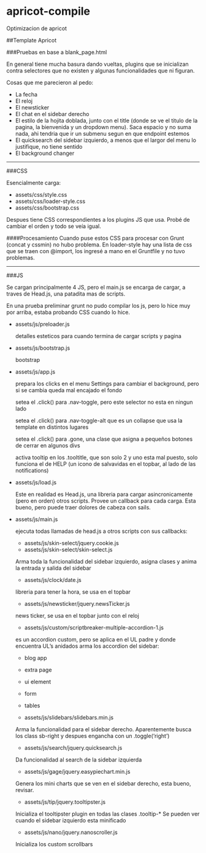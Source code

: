 apricot-compile
===============

Optimizacion de apricot


##Template Apricot

###Pruebas en base a blank_page.html

En general tiene mucha basura dando vueltas, plugins que se inicializan contra selectores que no existen y algunas funcionalidades que ni figuran.

Cosas que me parecieron al pedo:

 - La fecha
 - El reloj
 - El newsticker
 - El chat en el sidebar derecho
 - El estilo de la hojita doblada, junto con el title (donde se ve el titulo de la pagina, la bienvenida y un dropdown menu). Saca espacio y no suma nada, ahi tendria que ir un submenu segun en que endpoint estemos
 - El quicksearch del sidebar izquierdo, a menos que el largor del menu lo justifique, no tiene sentido
 - El background changer

----

###CSS

Esencialmente carga:
 - assets/css/style.css
 - assets/css/loader-style.css
 - assets/css/bootstrap.css

Despues tiene CSS correspondientes a los plugins JS que usa. Probé de cambiar el orden y todo se veía igual.

####Procesamiento
Cuando puse estos CSS para procesar con Grunt (concat y cssmin) no hubo problema. En loader-style hay una lista de css que se traen con @import, los ingresé a mano en el Gruntfile y no tuvo problemas.

-----

###JS

Se cargan principalmente 4 JS, pero el main.js se encarga de cargar, a traves de Head.js, una patadita mas de scripts.

En una prueba preliminar grunt no pudo compilar los js, pero lo hice muy por arriba, estaba probando CSS cuando lo hice.

 - assets/js/preloader.js
   
   detalles esteticos para cuando termina de cargar scripts y pagina
   
 - assets/js/bootstrap.js

   bootstrap

 - assets/js/app.js

   prepara los clicks en el menu Settings para cambiar el background, pero si se cambia queda mal encajado el fondo

   setea el .click() para .nav-toggle, pero este selector no esta en ningun lado

   setea el .click() para .nav-toggle-alt que es un collapse que usa la template en distintos lugares

   setea el .click() para .gone, una clase que asigna a pequeños botones de cerrar en algunos divs

   activa tooltip en los .tooltitle, que son solo 2 y uno esta mal puesto, solo funciona el de HELP (un icono de salvavidas en el topbar, al lado de las notifications)

 - assets/js/load.js

   Este en realidad es Head.js, una libreria para cargar asincronicamente (pero en orden) otros scripts. Provee un callback para cada carga. Esta bueno, pero puede traer dolores de cabeza con sails. 

 - assets/js/main.js

   ejecuta todas llamadas de head.js a otros scripts con sus callbacks:

   - assets/js/skin-select/jquery.cookie.js
   - assets/js/skin-select/skin-select.js

    Arma toda la funcionalidad del sidebar izquierdo, asigna clases y anima la entrada y salida del sidebar

   - assets/js/clock/date.js

    libreria para tener la hora, se usa en el topbar

   - assets/js/newsticker/jquery.newsTicker.js

    news ticker, se usa en el topbar junto con el reloj

   - assets/js/custom/scriptbreaker-multiple-accordion-1.js

    es un accordion custom, pero se aplica en el UL padre y donde encuentra UL’s anidados arma los accordion del sidebar:

     - blog app
     - extra page
     - ui element
     - form
     - tables

   - assets/js/slidebars/slidebars.min.js

    Arma la funcionalidad para el sidebar derecho. Aparentemente busca los class sb-right y despues engancha con un .toggle(‘right’)

   - assets/js/search/jquery.quicksearch.js

    Da funcionalidad al search de la sidebar izquierda

   - assets/js/gage/jquery.easypiechart.min.js

    Genera los mini charts que se ven en el sidebar derecho, esta bueno, revisar.

   - assets/js/tip/jquery.tooltipster.js

    Inicializa el tooltipster plugin en todas las clases .tooltip-* Se pueden ver cuando el sidebar izquierdo esta minificado

   - assets/js/nano/jquery.nanoscroller.js

    Inicializa los custom scrollbars







